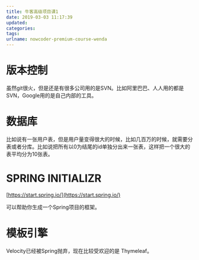```yaml
---
title: 牛客高级项目课1
date: 2019-03-03 11:17:39
updated:
categories:
tags:
urlname: nowcoder-premium-course-wenda
---
```




<!-- more -->

# 版本控制

虽然git很火，但是还是有很多公司用的是SVN。比如阿里巴巴、人人用的都是SVN，Google用的是自己内部的工具。



# 数据库

比如说有一张用户表，但是用户量变得很大的时候，比如几百万的时候，就需要分表或者分库。比如说把所有以0为结尾的id单独分出来一张表，这样把一个很大的表平均分为10张表。



# SPRING INITIALIZR

[https://start.spring.io/](https://start.spring.io/)

可以帮助你生成一个Spring项目的框架。



# 模板引擎

Velocity已经被Spring抛弃，现在比较受欢迎的是 Thymeleaf。

